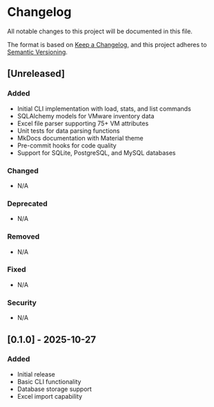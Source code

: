 # Changelog

All notable changes to this project will be documented in this file.

The format is based on [Keep a Changelog](https://keepachangelog.com/en/1.0.0/),
and this project adheres to [Semantic Versioning](https://semver.org/spec/v2.0.0.html).

## [Unreleased]

### Added
- Initial CLI implementation with load, stats, and list commands
- SQLAlchemy models for VMware inventory data
- Excel file parser supporting 75+ VM attributes
- Unit tests for data parsing functions
- MkDocs documentation with Material theme
- Pre-commit hooks for code quality
- Support for SQLite, PostgreSQL, and MySQL databases

### Changed
- N/A

### Deprecated
- N/A

### Removed
- N/A

### Fixed
- N/A

### Security
- N/A

## [0.1.0] - 2025-10-27

### Added
- Initial release
- Basic CLI functionality
- Database storage support
- Excel import capability
